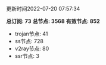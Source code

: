 更新时间2022-07-20 07:57:34

**总订阅: 73**
**总节点: 3568**
**有效节点: 852**
- trojan节点: 41
- ss节点: 728
- v2ray节点: 80
- ssr节点: 3
